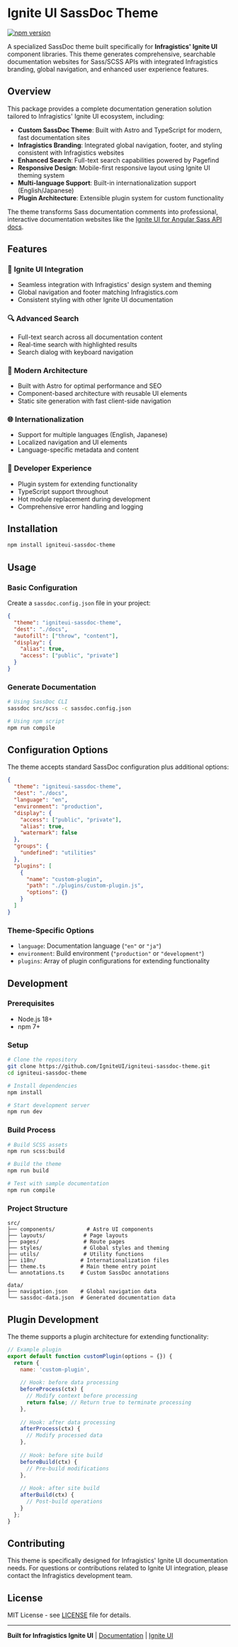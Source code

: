 # Ignite UI SassDoc Theme

[![npm version](https://badge.fury.io/js/igniteui-sassdoc-theme.svg)](https://badge.fury.io/js/igniteui-sassdoc-theme)

A specialized SassDoc theme built specifically for **Infragistics' Ignite UI** component libraries. This theme generates comprehensive, searchable documentation websites for Sass/SCSS APIs with integrated Infragistics branding, global navigation, and enhanced user experience features.

## Overview

This package provides a complete documentation generation solution tailored to Infragistics' Ignite UI ecosystem, including:

- **Custom SassDoc Theme**: Built with Astro and TypeScript for modern, fast documentation sites
- **Infragistics Branding**: Integrated global navigation, footer, and styling consistent with Infragistics websites
- **Enhanced Search**: Full-text search capabilities powered by Pagefind
- **Responsive Design**: Mobile-first responsive layout using Ignite UI theming system
- **Multi-language Support**: Built-in internationalization support (English/Japanese)
- **Plugin Architecture**: Extensible plugin system for custom functionality

The theme transforms Sass documentation comments into professional, interactive documentation websites like the [Ignite UI for Angular Sass API docs](https://www.infragistics.com/products/ignite-ui-angular/docs/sass/latest/).

## Features

### 🎨 **Ignite UI Integration**
- Seamless integration with Infragistics' design system and theming
- Global navigation and footer matching Infragistics.com
- Consistent styling with other Ignite UI documentation

### 🔍 **Advanced Search**
- Full-text search across all documentation content
- Real-time search with highlighted results
- Search dialog with keyboard navigation

### 📱 **Modern Architecture**
- Built with Astro for optimal performance and SEO
- Component-based architecture with reusable UI elements
- Static site generation with fast client-side navigation

### 🌐 **Internationalization**
- Support for multiple languages (English, Japanese)
- Localized navigation and UI elements
- Language-specific metadata and content

### 🔧 **Developer Experience**
- Plugin system for extending functionality
- TypeScript support throughout
- Hot module replacement during development
- Comprehensive error handling and logging

## Installation

```bash
npm install igniteui-sassdoc-theme
```

## Usage

### Basic Configuration

Create a `sassdoc.config.json` file in your project:

```json
{
  "theme": "igniteui-sassdoc-theme",
  "dest": "./docs",
  "autofill": ["throw", "content"],
  "display": {
    "alias": true,
    "access": ["public", "private"]
  }
}
```

### Generate Documentation

```bash
# Using SassDoc CLI
sassdoc src/scss -c sassdoc.config.json

# Using npm script
npm run compile
```

## Configuration Options

The theme accepts standard SassDoc configuration plus additional options:

```json
{
  "theme": "igniteui-sassdoc-theme",
  "dest": "./docs",
  "language": "en",
  "environment": "production",
  "display": {
    "access": ["public", "private"],
    "alias": true,
    "watermark": false
  },
  "groups": {
    "undefined": "utilities"
  },
  "plugins": [
    {
      "name": "custom-plugin",
      "path": "./plugins/custom-plugin.js",
      "options": {}
    }
  ]
}
```

### Theme-Specific Options

- `language`: Documentation language (`"en"` or `"ja"`)
- `environment`: Build environment (`"production"` or `"development"`)
- `plugins`: Array of plugin configurations for extending functionality

## Development

### Prerequisites

- Node.js 18+ 
- npm 7+

### Setup

```bash
# Clone the repository
git clone https://github.com/IgniteUI/igniteui-sassdoc-theme.git
cd igniteui-sassdoc-theme

# Install dependencies
npm install

# Start development server
npm run dev
```

### Build Process

```bash
# Build SCSS assets
npm run scss:build

# Build the theme
npm run build

# Test with sample documentation
npm run compile
```

### Project Structure

```
src/
├── components/          # Astro UI components
├── layouts/            # Page layouts
├── pages/              # Route pages
├── styles/             # Global styles and theming
├── utils/              # Utility functions
├── i18n/              # Internationalization files
├── theme.ts           # Main theme entry point
└── annotations.ts     # Custom SassDoc annotations

data/
├── navigation.json    # Global navigation data
└── sassdoc-data.json  # Generated documentation data
```

## Plugin Development

The theme supports a plugin architecture for extending functionality:

```javascript
// Example plugin
export default function customPlugin(options = {}) {
  return {
    name: 'custom-plugin',
    
    // Hook: before data processing
    beforeProcess(ctx) {
      // Modify context before processing
      return false; // Return true to terminate processing
    },
    
    // Hook: after data processing
    afterProcess(ctx) {
      // Modify processed data
    },
    
    // Hook: before site build
    beforeBuild(ctx) {
      // Pre-build modifications
    },
    
    // Hook: after site build
    afterBuild(ctx) {
      // Post-build operations
    }
  };
}
```

## Contributing

This theme is specifically designed for Infragistics' Ignite UI documentation needs. For questions or contributions related to Ignite UI integration, please contact the Infragistics development team.

## License

MIT License - see [LICENSE](LICENSE) file for details.

---

**Built for Infragistics Ignite UI** | [Documentation](https://www.infragistics.com/products/ignite-ui-angular/docs/sass/latest/) | [Ignite UI](https://www.infragistics.com/products/ignite-ui)
